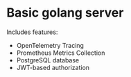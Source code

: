 # Basic golang server

Includes features:

- OpenTelemetry Tracing
- Prometheus Metrics Collection
- PostgreSQL database
- JWT-based authorization
